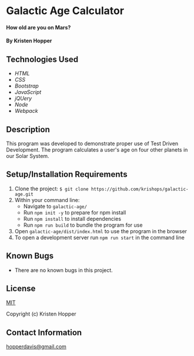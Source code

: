 # Galactic Age Calculator

#### How old are you on Mars?

#### By Kristen Hopper

## Technologies Used

* _HTML_
* _CSS_
* _Bootstrap_
* _JavaScript_
* _jQUery_
* _Node_
* _Webpack_

## Description

This program was developed to demonstrate proper use of Test Driven Development. The program calculates a user's age on four other planets in our Solar System. 

## Setup/Installation Requirements

1. Clone the project: `$ git clone https://github.com/krishops/galactic-age.git`
2. Within your command line:
    * Navigate to `galactic-age/`
    * Run `npm init -y` to prepare for npm install
    * Run `npm install` to install dependencies
    * Run `npm run build` to bundle the program for use
3. Open `galactic-age/dist/index.html` to use the program in the browser
4. To open a development server run `npm run start` in the command line


## Known Bugs

* There are no known bugs in this project.

## License

[MIT](https://opensource.org/licenses/MIT)

Copyright (c) Kristen Hopper

## Contact Information

hopperdavis@gmail.com

